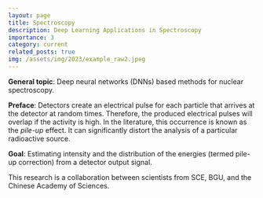 ```yaml
---
layout: page
title: Spectroscopy
description: Deep Learning Applications in Spectroscopy 
importance: 3
category: current
related_posts: true
img: /assets/img/2023/example_raw2.jpeg
---
```


**General topic**: Deep neural networks (DNNs) based methods for nuclear spectroscopy. 

**Preface**: Detectors create an electrical pulse for each particle that arrives at the detector at random times. Therefore, the produced electrical pulses will overlap if the activity is high. In the literature, this occurrence is known as the _pile-up_ effect. It can significantly distort the analysis of a particular radioactive source.

**Goal**: Estimating intensity and the distribution of the energies (termed pile-up correction) from a detector output signal.

This research is a collaboration between scientists from SCE, BGU, and the Chinese Academy of Sciences.
